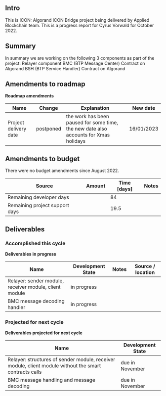 ## Intro

This is ICON: Algorand ICON Bridge project being delivered by Applied Blockchain team. This is a progress report for Cyrus Vorwald for October 2022.

## Summary

In summary we are working on the following 3 components as part of the project:
Relayer component
BMC (BTP Message Center) Contract on Algorand
BSH (BTP Service Handler) Contract on Algorand

## Amendments to roadmap

__Roadmap amendments__

| Name | Change | Explanation | New date |
| ---- | ------ | ----------- | ---------- |
| Project delivery date | postponed | the work has been paused for some time, the new date also accounts for Xmas holidays | 16/01/2023 |

## Amendments to budget

There were no budget amendments since August 2022.

| Source | Amount | Time [days] | Notes |
| ------ | ------ | ----------- | ----- |
| Remaining developer days | | 84 | |
| Remaining project support days| | 19.5 | |

## Deliverables

### Accomplished this cycle

__Deliverables in progress__

| Name | Development State | Notes | Source / location |
| ---- | ----------------- | ----- | ----------------- |
| Relayer: sender module, receiver module, client module | in progress | | |
| BMC message decoding handler | in progress | | |


### Projected for next cycle

__Deliverables projected for next cycle__

| Name | Development State |
| ---- | ----------------- |
| Relayer: structures of sender module, receiver module, client module without the smart contracts calls | due in November |
| BMC message handling and message decoding | due in November |

